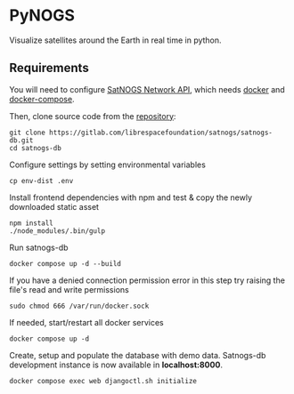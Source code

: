 # PyNOGS

Visualize satellites around the Earth in real time in python.

## Requirements
You will need to configure [SatNOGS Network API](https://satnogs.org/2014/10/30/api-on-satnogs-network/), which needs [docker](https://docs.docker.com/get-started/get-docker/#installation) and [docker-compose](https://docs.docker.com/compose/install/).

Then, clone source code from the [repository](https://gitlab.com/librespacefoundation/satnogs/satnogs-db):

    git clone https://gitlab.com/librespacefoundation/satnogs/satnogs-db.git
    cd satnogs-db

Configure settings by setting environmental variables

    cp env-dist .env

Install frontend dependencies with npm and test & copy the newly downloaded static asset

    npm install
    ./node_modules/.bin/gulp

Run satnogs-db

    docker compose up -d --build

If you have a denied connection permission error in this step try raising the file's read and write permissions

    sudo chmod 666 /var/run/docker.sock

If needed, start/restart all docker services

    docker compose up -d

Create, setup and populate the database with demo data. Satnogs-db development instance is now available in **localhost:8000**.

    docker compose exec web djangoctl.sh initialize
